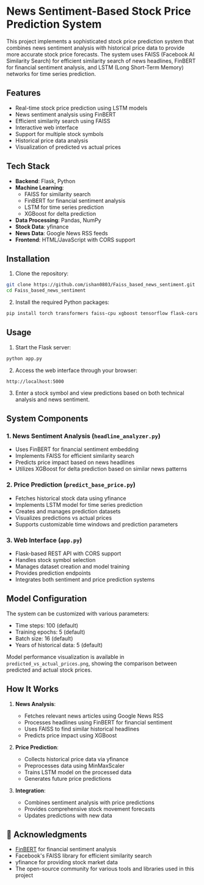 # News Sentiment-Based Stock Price Prediction System

This project implements a sophisticated stock price prediction system that combines news sentiment analysis with historical price data to provide more accurate stock price forecasts. The system uses FAISS (Facebook AI Similarity Search) for efficient similarity search of news headlines, FinBERT for financial sentiment analysis, and LSTM (Long Short-Term Memory) networks for time series prediction.

## Features

- Real-time stock price prediction using LSTM models
- News sentiment analysis using FinBERT
- Efficient similarity search using FAISS
- Interactive web interface
- Support for multiple stock symbols
- Historical price data analysis
- Visualization of predicted vs actual prices

## Tech Stack

- **Backend**: Flask, Python
- **Machine Learning**: 
  - FAISS for similarity search
  - FinBERT for financial sentiment analysis
  - LSTM for time series prediction
  - XGBoost for delta prediction
- **Data Processing**: Pandas, NumPy
- **Stock Data**: yfinance
- **News Data**: Google News RSS feeds
- **Frontend**: HTML/JavaScript with CORS support

## Installation

1. Clone the repository:
```bash
git clone https://github.com/ishan0803/Faiss_based_news_sentiment.git
cd Faiss_based_news_sentiment
```

2. Install the required Python packages:
```bash
pip install torch transformers faiss-cpu xgboost tensorflow flask-cors yfinance feedparser pandas numpy matplotlib scikit-learn
```

## Usage

1. Start the Flask server:
```bash
python app.py
```

2. Access the web interface through your browser:
```
http://localhost:5000
```

3. Enter a stock symbol and view predictions based on both technical analysis and news sentiment.

## System Components

### 1. News Sentiment Analysis (`headline_analyzer.py`)
- Uses FinBERT for financial sentiment embedding
- Implements FAISS for efficient similarity search
- Predicts price impact based on news headlines
- Utilizes XGBoost for delta prediction based on similar news patterns

### 2. Price Prediction (`predict_base_price.py`)
- Fetches historical stock data using yfinance
- Implements LSTM model for time series prediction
- Creates and manages prediction datasets
- Visualizes predictions vs actual prices
- Supports customizable time windows and prediction parameters

### 3. Web Interface (`app.py`)
- Flask-based REST API with CORS support
- Handles stock symbol selection
- Manages dataset creation and model training
- Provides prediction endpoints
- Integrates both sentiment and price prediction systems

## Model Configuration

The system can be customized with various parameters:
- Time steps: 100 (default)
- Training epochs: 5 (default)
- Batch size: 16 (default)
- Years of historical data: 5 (default)

Model performance visualization is available in `predicted_vs_actual_prices.png`, showing the comparison between predicted and actual stock prices.

## How It Works

1. **News Analysis**:
   - Fetches relevant news articles using Google News RSS
   - Processes headlines using FinBERT for financial sentiment
   - Uses FAISS to find similar historical headlines
   - Predicts price impact using XGBoost

2. **Price Prediction**:
   - Collects historical price data via yfinance
   - Preprocesses data using MinMaxScaler
   - Trains LSTM model on the processed data
   - Generates future price predictions

3. **Integration**:
   - Combines sentiment analysis with price predictions
   - Provides comprehensive stock movement forecasts
   - Updates predictions with new data

## 🌟 Acknowledgments

- [FinBERT](https://huggingface.co/yiyanghkust/finbert-tone) for financial sentiment analysis
- Facebook's FAISS library for efficient similarity search
- yfinance for providing stock market data
- The open-source community for various tools and libraries used in this project
